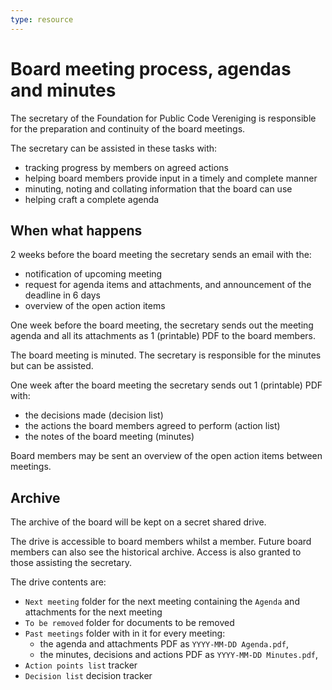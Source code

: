 ```yaml
---
type: resource
---
```


# Board meeting process, agendas and minutes

The secretary of the Foundation for Public Code Vereniging is responsible for the preparation and continuity of the board meetings.

The secretary can be assisted in these tasks with:

* tracking progress by members on agreed actions
* helping board members provide input in a timely and complete manner
* minuting, noting and collating information that the board can use
* helping craft a complete agenda

## When what happens

2 weeks before the board meeting the secretary sends an email with the:

* notification of upcoming meeting
* request for agenda items and attachments, and announcement of the deadline in 6 days
* overview of the open action items

One week before the board meeting, the secretary sends out the meeting agenda and all its attachments as 1 (printable) PDF to the board members.

The board meeting is minuted. The secretary is responsible for the minutes but can be assisted.

One week after the board meeting the secretary sends out 1 (printable) PDF with:

* the decisions made (decision list)
* the actions the board members agreed to perform (action list)
* the notes of the board meeting (minutes)

Board members may be sent an overview of the open action items between meetings.

## Archive

The archive of the board will be kept on a secret shared drive.

The drive is accessible to board members whilst a member. Future board members can also see the historical archive. Access is also granted to those assisting the secretary.

The drive contents are:

* `Next meeting` folder for the next meeting containing the `Agenda` and attachments for the next meeting
* `To be removed` folder for documents to be removed
* `Past meetings` folder with in it for every meeting:
    * the agenda and attachments PDF as `YYYY-MM-DD Agenda.pdf`,
    * the minutes, decisions and actions PDF as `YYYY-MM-DD Minutes.pdf`,
* `Action points list` tracker
* `Decision list` decision tracker
